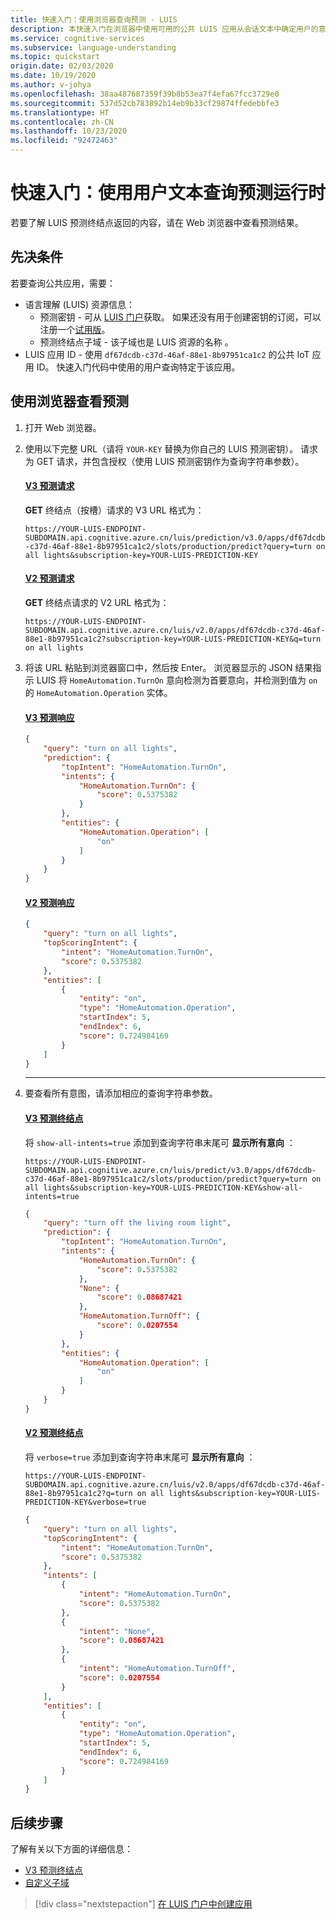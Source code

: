 ```yaml
---
title: 快速入门：使用浏览器查询预测 - LUIS
description: 本快速入门在浏览器中使用可用的公共 LUIS 应用从会话文本中确定用户的意向。
ms.service: cognitive-services
ms.subservice: language-understanding
ms.topic: quickstart
origin.date: 02/03/2020
ms.date: 10/19/2020
ms.author: v-johya
ms.openlocfilehash: 38aa487687359f39b8b53ea7f4efa67fcc3729e0
ms.sourcegitcommit: 537d52cb783892b14eb9b33cf29874ffedebbfe3
ms.translationtype: HT
ms.contentlocale: zh-CN
ms.lasthandoff: 10/23/2020
ms.locfileid: "92472463"
---
```

# <a name="quickstart-query-prediction-runtime-with-user-text"></a>快速入门：使用用户文本查询预测运行时

若要了解 LUIS 预测终结点返回的内容，请在 Web 浏览器中查看预测结果。

## <a name="prerequisites"></a>先决条件

若要查询公共应用，需要：

* 语言理解 (LUIS) 资源信息：
    * 预测密钥  - 可从 [LUIS 门户](https://luis.azure.cn/)获取。 如果还没有用于创建密钥的订阅，可以注册一个[试用版](https://www.azure.cn/pricing/details/cognitive-services)。
    * 预测终结点子域  - 该子域也是 LUIS 资源的名称  。
* LUIS 应用 ID - 使用 `df67dcdb-c37d-46af-88e1-8b97951ca1c2` 的公共 IoT 应用 ID。 快速入门代码中使用的用户查询特定于该应用。

## <a name="use-the-browser-to-see-predictions"></a>使用浏览器查看预测

1. 打开 Web 浏览器。
1. 使用以下完整 URL（请将 `YOUR-KEY` 替换为你自己的 LUIS 预测密钥）。 请求为 GET 请求，并包含授权（使用 LUIS 预测密钥作为查询字符串参数）。

    #### <a name="v3-prediction-request"></a>[V3 预测请求](#tab/V3-1-1)


    **GET** 终结点（按槽）请求的 V3 URL 格式为：

    `
    https://YOUR-LUIS-ENDPOINT-SUBDOMAIN.api.cognitive.azure.cn/luis/prediction/v3.0/apps/df67dcdb-c37d-46af-88e1-8b97951ca1c2/slots/production/predict?query=turn on all lights&subscription-key=YOUR-LUIS-PREDICTION-KEY
    `

    #### <a name="v2-prediction-request"></a>[V2 预测请求](#tab/V2-1-2)

    **GET** 终结点请求的 V2 URL 格式为：

    `
    https://YOUR-LUIS-ENDPOINT-SUBDOMAIN.api.cognitive.azure.cn/luis/v2.0/apps/df67dcdb-c37d-46af-88e1-8b97951ca1c2?subscription-key=YOUR-LUIS-PREDICTION-KEY&q=turn on all lights
    `

1. 将该 URL 粘贴到浏览器窗口中，然后按 Enter。 浏览器显示的 JSON 结果指示 LUIS 将 `HomeAutomation.TurnOn` 意向检测为首要意向，并检测到值为 `on` 的 `HomeAutomation.Operation` 实体。

    #### <a name="v3-prediction-response"></a>[V3 预测响应](#tab/V3-2-1)

    ```JSON
    {
        "query": "turn on all lights",
        "prediction": {
            "topIntent": "HomeAutomation.TurnOn",
            "intents": {
                "HomeAutomation.TurnOn": {
                    "score": 0.5375382
                }
            },
            "entities": {
                "HomeAutomation.Operation": [
                    "on"
                ]
            }
        }
    }
    ```

    #### <a name="v2-prediction-response"></a>[V2 预测响应](#tab/V2-2-2)

    ```json
    {
        "query": "turn on all lights",
        "topScoringIntent": {
            "intent": "HomeAutomation.TurnOn",
            "score": 0.5375382
        },
        "entities": [
            {
                "entity": "on",
                "type": "HomeAutomation.Operation",
                "startIndex": 5,
                "endIndex": 6,
                "score": 0.724984169
            }
        ]
    }
    ```

    * * *

1. 要查看所有意图，请添加相应的查询字符串参数。

    #### <a name="v3-prediction-endpoint"></a>[V3 预测终结点](#tab/V3-3-1)

    将 `show-all-intents=true` 添加到查询字符串末尾可 **显示所有意向** ：

    `
    https://YOUR-LUIS-ENDPOINT-SUBDOMAIN.api.cognitive.azure.cn/luis/predict/v3.0/apps/df67dcdb-c37d-46af-88e1-8b97951ca1c2/slots/production/predict?query=turn on all lights&subscription-key=YOUR-LUIS-PREDICTION-KEY&show-all-intents=true
    `

    ```JSON
    {
        "query": "turn off the living room light",
        "prediction": {
            "topIntent": "HomeAutomation.TurnOn",
            "intents": {
                "HomeAutomation.TurnOn": {
                    "score": 0.5375382
                },
                "None": {
                    "score": 0.08687421
                },
                "HomeAutomation.TurnOff": {
                    "score": 0.0207554
                }
            },
            "entities": {
                "HomeAutomation.Operation": [
                    "on"
                ]
            }
        }
    }
    ```

    #### <a name="v2-prediction-endpoint"></a>[V2 预测终结点](#tab/V2)

    将 `verbose=true` 添加到查询字符串末尾可 **显示所有意向** ：

    `
    https://YOUR-LUIS-ENDPOINT-SUBDOMAIN.api.cognitive.azure.cn/luis/v2.0/apps/df67dcdb-c37d-46af-88e1-8b97951ca1c2?q=turn on all lights&subscription-key=YOUR-LUIS-PREDICTION-KEY&verbose=true
    `

    ```json
    {
        "query": "turn on all lights",
        "topScoringIntent": {
            "intent": "HomeAutomation.TurnOn",
            "score": 0.5375382
        },
        "intents": [
            {
                "intent": "HomeAutomation.TurnOn",
                "score": 0.5375382
            },
            {
                "intent": "None",
                "score": 0.08687421
            },
            {
                "intent": "HomeAutomation.TurnOff",
                "score": 0.0207554
            }
        ],
        "entities": [
            {
                "entity": "on",
                "type": "HomeAutomation.Operation",
                "startIndex": 5,
                "endIndex": 6,
                "score": 0.724984169
            }
        ]
    }
    ```

## <a name="next-steps"></a>后续步骤

了解有关以下方面的详细信息：
* [V3 预测终结点](luis-migration-api-v3.md)
* [自定义子域](../cognitive-services-custom-subdomains.md)

> [!div class="nextstepaction"]
> [在 LUIS 门户中创建应用](get-started-portal-build-app.md)


